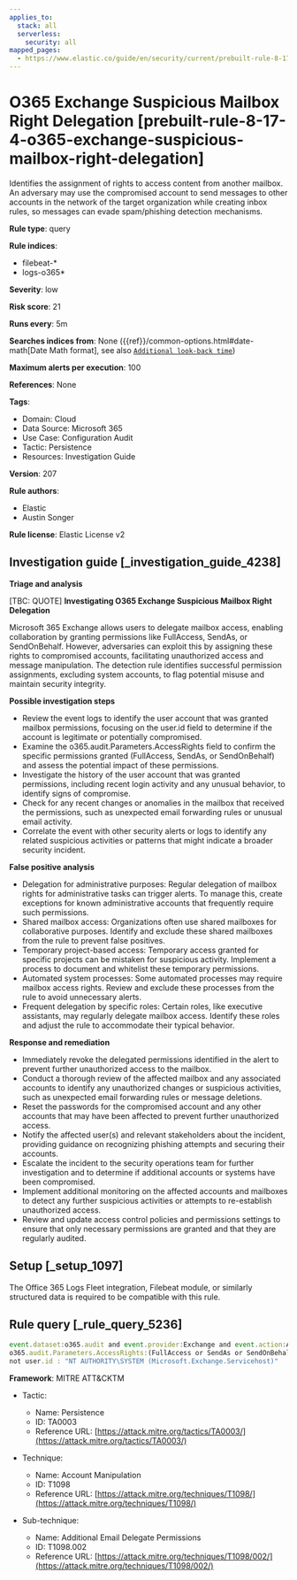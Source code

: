 ```yaml
---
applies_to:
  stack: all
  serverless:
    security: all
mapped_pages:
  - https://www.elastic.co/guide/en/security/current/prebuilt-rule-8-17-4-o365-exchange-suspicious-mailbox-right-delegation.html
---
```


# O365 Exchange Suspicious Mailbox Right Delegation [prebuilt-rule-8-17-4-o365-exchange-suspicious-mailbox-right-delegation]

Identifies the assignment of rights to access content from another mailbox. An adversary may use the compromised account to send messages to other accounts in the network of the target organization while creating inbox rules, so messages can evade spam/phishing detection mechanisms.

**Rule type**: query

**Rule indices**:

* filebeat-*
* logs-o365*

**Severity**: low

**Risk score**: 21

**Runs every**: 5m

**Searches indices from**: None ({{ref}}/common-options.html#date-math[Date Math format], see also [`Additional look-back time`](docs-content://solutions/security/detect-and-alert/create-detection-rule.md#rule-schedule))

**Maximum alerts per execution**: 100

**References**: None

**Tags**:

* Domain: Cloud
* Data Source: Microsoft 365
* Use Case: Configuration Audit
* Tactic: Persistence
* Resources: Investigation Guide

**Version**: 207

**Rule authors**:

* Elastic
* Austin Songer

**Rule license**: Elastic License v2

## Investigation guide [_investigation_guide_4238]

**Triage and analysis**

[TBC: QUOTE]
**Investigating O365 Exchange Suspicious Mailbox Right Delegation**

Microsoft 365 Exchange allows users to delegate mailbox access, enabling collaboration by granting permissions like FullAccess, SendAs, or SendOnBehalf. However, adversaries can exploit this by assigning these rights to compromised accounts, facilitating unauthorized access and message manipulation. The detection rule identifies successful permission assignments, excluding system accounts, to flag potential misuse and maintain security integrity.

**Possible investigation steps**

* Review the event logs to identify the user account that was granted mailbox permissions, focusing on the user.id field to determine if the account is legitimate or potentially compromised.
* Examine the o365.audit.Parameters.AccessRights field to confirm the specific permissions granted (FullAccess, SendAs, or SendOnBehalf) and assess the potential impact of these permissions.
* Investigate the history of the user account that was granted permissions, including recent login activity and any unusual behavior, to identify signs of compromise.
* Check for any recent changes or anomalies in the mailbox that received the permissions, such as unexpected email forwarding rules or unusual email activity.
* Correlate the event with other security alerts or logs to identify any related suspicious activities or patterns that might indicate a broader security incident.

**False positive analysis**

* Delegation for administrative purposes: Regular delegation of mailbox rights for administrative tasks can trigger alerts. To manage this, create exceptions for known administrative accounts that frequently require such permissions.
* Shared mailbox access: Organizations often use shared mailboxes for collaborative purposes. Identify and exclude these shared mailboxes from the rule to prevent false positives.
* Temporary project-based access: Temporary access granted for specific projects can be mistaken for suspicious activity. Implement a process to document and whitelist these temporary permissions.
* Automated system processes: Some automated processes may require mailbox access rights. Review and exclude these processes from the rule to avoid unnecessary alerts.
* Frequent delegation by specific roles: Certain roles, like executive assistants, may regularly delegate mailbox access. Identify these roles and adjust the rule to accommodate their typical behavior.

**Response and remediation**

* Immediately revoke the delegated permissions identified in the alert to prevent further unauthorized access to the mailbox.
* Conduct a thorough review of the affected mailbox and any associated accounts to identify any unauthorized changes or suspicious activities, such as unexpected email forwarding rules or message deletions.
* Reset the passwords for the compromised account and any other accounts that may have been affected to prevent further unauthorized access.
* Notify the affected user(s) and relevant stakeholders about the incident, providing guidance on recognizing phishing attempts and securing their accounts.
* Escalate the incident to the security operations team for further investigation and to determine if additional accounts or systems have been compromised.
* Implement additional monitoring on the affected accounts and mailboxes to detect any further suspicious activities or attempts to re-establish unauthorized access.
* Review and update access control policies and permissions settings to ensure that only necessary permissions are granted and that they are regularly audited.


## Setup [_setup_1097]

The Office 365 Logs Fleet integration, Filebeat module, or similarly structured data is required to be compatible with this rule.


## Rule query [_rule_query_5236]

```js
event.dataset:o365.audit and event.provider:Exchange and event.action:Add-MailboxPermission and
o365.audit.Parameters.AccessRights:(FullAccess or SendAs or SendOnBehalf) and event.outcome:success and
not user.id : "NT AUTHORITY\SYSTEM (Microsoft.Exchange.Servicehost)"
```

**Framework**: MITRE ATT&CKTM

* Tactic:

    * Name: Persistence
    * ID: TA0003
    * Reference URL: [https://attack.mitre.org/tactics/TA0003/](https://attack.mitre.org/tactics/TA0003/)

* Technique:

    * Name: Account Manipulation
    * ID: T1098
    * Reference URL: [https://attack.mitre.org/techniques/T1098/](https://attack.mitre.org/techniques/T1098/)

* Sub-technique:

    * Name: Additional Email Delegate Permissions
    * ID: T1098.002
    * Reference URL: [https://attack.mitre.org/techniques/T1098/002/](https://attack.mitre.org/techniques/T1098/002/)



